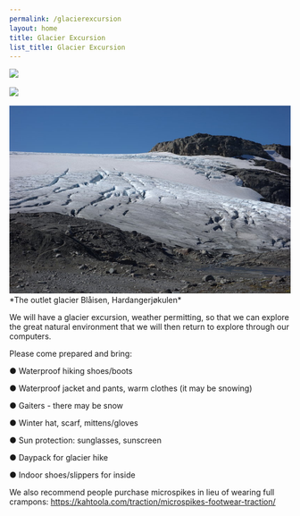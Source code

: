 ```yaml
---
permalink: /glacierexcursion
layout: home
title: Glacier Excursion
list_title: Glacier Excursion
---
```


<img src="assets/imgs/DJI_0607.jpg" width="700"> <br>

<img src="assets/imgs/DJI_0608.jpg" width="700"> <br>

<img src="assets/imgs/glacier.jpg">
*The outlet glacier Blåisen, Hardangerjøkulen*

We will have a glacier excursion, weather permitting, so that we can explore the great natural environment that we will then return to explore through our computers.

Please come prepared and bring:

●  Waterproof hiking shoes/boots

●  Waterproof jacket and pants, warm clothes (it may be snowing)

●  Gaiters - there may be snow

●  Winter hat, scarf, mittens/gloves

●  Sun protection: sunglasses, sunscreen

●  Daypack for glacier hike

●  Indoor shoes/slippers for inside

We also recommend people purchase microspikes in lieu of wearing full crampons: https://kahtoola.com/traction/microspikes-footwear-traction/
